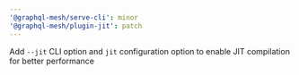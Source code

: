```yaml
---
'@graphql-mesh/serve-cli': minor
'@graphql-mesh/plugin-jit': patch
---
```


Add `--jit` CLI option and `jit` configuration option to enable JIT compilation for better
performance
